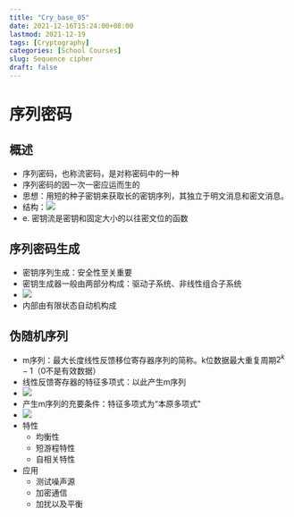 ```yaml
---
title: "Cry_base_05"
date: 2021-12-16T15:24:00+08:00
lastmod: 2021-12-19
tags: [Cryptography]
categories: [School Courses]
slug: Sequence cipher
draft: false
---
```

# 序列密码
## 概述
- 序列密码，也称流密码，是对称密码中的一种
- 序列密码的因一次一密应运而生的
-  思想：用短的种子密钥来获取长的密钥序列，其独立于明文消息和密文消息。
- 结构：![](https://raw.githubusercontent.com/QizhengZou/Drawing_bed/main/20211219091626.png)
- e. 密钥流是密钥和固定大小的以往密文位的函数
## 序列密码生成
- 密钥序列生成：安全性至关重要
- 密钥生成器一般由两部分构成：驱动子系统、非线性组合子系统
- ![](https://raw.githubusercontent.com/QizhengZou/Drawing_bed/main/20211219091710.png)
- 内部由有限状态自动机构成
## 伪随机序列
- m序列：最大长度线性反馈移位寄存器序列的简称。k位数据最大重复周期$2^k-1$（0不是有效数据）
- 线性反馈寄存器的特征多项式：以此产生m序列
- ![](https://raw.githubusercontent.com/QizhengZou/Drawing_bed/main/20211219091914.png)
- 产生m序列的充要条件：特征多项式为“本原多项式”
- ![](https://raw.githubusercontent.com/QizhengZou/Drawing_bed/main/20211219091945.png)
- 特性
    - 均衡性
    - 短游程特性
    - 自相关特性
- 应用
    - 测试噪声源
    - 加密通信
    - 加扰以及平衡



